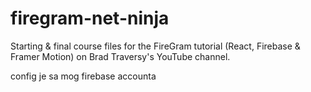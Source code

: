 # firegram-net-ninja

Starting & final course files for the FireGram tutorial (React, Firebase & Framer Motion) on Brad Traversy's YouTube channel.

config je sa mog firebase accounta
